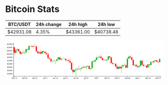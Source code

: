 # Bitcoin Stats

BTC/USDT|24h change|24h high|24h low|
|---|---|---|---|
|$42931.08|4.35%|$43361.00|$40738.48|

<img src="./chart.svg">
